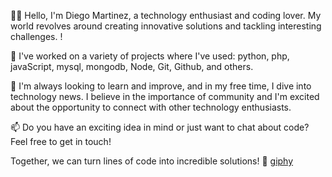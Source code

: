 👨‍💻 Hello, I'm Diego Martinez, a technology enthusiast and coding lover. My world revolves around creating innovative solutions and tackling interesting challenges. ! 
                                                
🚀 I've worked on a variety of projects where I've used: python, php, javaScript, mysql, mongodb, Node, Git, Github, and others.

🌱 I'm always looking to learn and improve, and in my free time, I dive into technology news. I believe in the importance of community and I'm excited about the opportunity to connect with other technology enthusiasts.

📫 Do you have an exciting idea in mind or just want to chat about code? Feel free to get in touch!

Together, we can turn lines of code into incredible solutions! 🌟
 [giphy](https://github.com/DiegoMartinez2094/DiegoMartinez2094/assets/127454775/fba5958f-6112-47b7-b259-393673a6fe1b)

